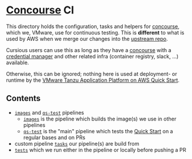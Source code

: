 # [Concourse] CI

This directory holds the configuration, tasks and helpers for [concourse],
which we, VMware, use for continuous testing. This is **different** to what is
used by AWS when we merge our changes into the [upstream repo].

Cursious users can use this as long as they have a [concourse] with a
[credential manager] and other related infra (container registry, slack, ...)
available.

Otherwise, this can be ignored; nothing here is used at deployment- or runtime
by the [VMware Tanzu Application Platform on AWS Quick Start][qs].

[concourse]: https://concourse-ci.org/
[credential manager]: https://concourse-ci.org/creds.html
[qs]: https://aws.amazon.com/quickstart/architecture/vmware-tanzu-application-platform/
[upstream repo]: https://github.com/aws-quickstart/quickstart-vmware-tanzu-application-platform

## Contents

- [`images`] and [`qs-test`] pipelines
  - [`images`] is the pipeline which builds the image(s) we use in other pipelines
  - [`qs-test`] is the "main" pipeline which tests the [Quick Start][qs] on a regular bases and on PRs
- custom pipeline [`tasks`] our pipeline(s) are build from
- [`tests`] which we run either in the pipeline or locally before pushing a PR

[`images`]: ./images/
[`qs-test`]: ./qs-test/
[`tasks`]: ./tasks/
[`tests`]: ./tests/
